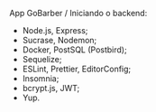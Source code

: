 App GoBarber / Iniciando o backend: 

- Node.js, Express;
- Sucrase, Nodemon; 
- Docker, PostSQL (Postbird); 
- Sequelize; 
- ESLint, Prettier, EditorConfig; 
- Insomnia; 
- bcrypt.js, JWT; 
- Yup. 
